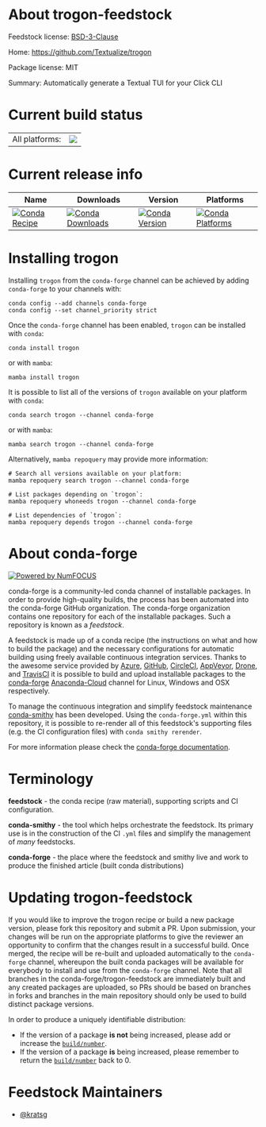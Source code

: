 About trogon-feedstock
======================

Feedstock license: [BSD-3-Clause](https://github.com/conda-forge/trogon-feedstock/blob/main/LICENSE.txt)

Home: https://github.com/Textualize/trogon

Package license: MIT

Summary: Automatically generate a Textual TUI for your Click CLI

Current build status
====================


<table><tr><td>All platforms:</td>
    <td>
      <a href="https://dev.azure.com/conda-forge/feedstock-builds/_build/latest?definitionId=20203&branchName=main">
        <img src="https://dev.azure.com/conda-forge/feedstock-builds/_apis/build/status/trogon-feedstock?branchName=main">
      </a>
    </td>
  </tr>
</table>

Current release info
====================

| Name | Downloads | Version | Platforms |
| --- | --- | --- | --- |
| [![Conda Recipe](https://img.shields.io/badge/recipe-trogon-green.svg)](https://anaconda.org/conda-forge/trogon) | [![Conda Downloads](https://img.shields.io/conda/dn/conda-forge/trogon.svg)](https://anaconda.org/conda-forge/trogon) | [![Conda Version](https://img.shields.io/conda/vn/conda-forge/trogon.svg)](https://anaconda.org/conda-forge/trogon) | [![Conda Platforms](https://img.shields.io/conda/pn/conda-forge/trogon.svg)](https://anaconda.org/conda-forge/trogon) |

Installing trogon
=================

Installing `trogon` from the `conda-forge` channel can be achieved by adding `conda-forge` to your channels with:

```
conda config --add channels conda-forge
conda config --set channel_priority strict
```

Once the `conda-forge` channel has been enabled, `trogon` can be installed with `conda`:

```
conda install trogon
```

or with `mamba`:

```
mamba install trogon
```

It is possible to list all of the versions of `trogon` available on your platform with `conda`:

```
conda search trogon --channel conda-forge
```

or with `mamba`:

```
mamba search trogon --channel conda-forge
```

Alternatively, `mamba repoquery` may provide more information:

```
# Search all versions available on your platform:
mamba repoquery search trogon --channel conda-forge

# List packages depending on `trogon`:
mamba repoquery whoneeds trogon --channel conda-forge

# List dependencies of `trogon`:
mamba repoquery depends trogon --channel conda-forge
```


About conda-forge
=================

[![Powered by
NumFOCUS](https://img.shields.io/badge/powered%20by-NumFOCUS-orange.svg?style=flat&colorA=E1523D&colorB=007D8A)](https://numfocus.org)

conda-forge is a community-led conda channel of installable packages.
In order to provide high-quality builds, the process has been automated into the
conda-forge GitHub organization. The conda-forge organization contains one repository
for each of the installable packages. Such a repository is known as a *feedstock*.

A feedstock is made up of a conda recipe (the instructions on what and how to build
the package) and the necessary configurations for automatic building using freely
available continuous integration services. Thanks to the awesome service provided by
[Azure](https://azure.microsoft.com/en-us/services/devops/), [GitHub](https://github.com/),
[CircleCI](https://circleci.com/), [AppVeyor](https://www.appveyor.com/),
[Drone](https://cloud.drone.io/welcome), and [TravisCI](https://travis-ci.com/)
it is possible to build and upload installable packages to the
[conda-forge](https://anaconda.org/conda-forge) [Anaconda-Cloud](https://anaconda.org/)
channel for Linux, Windows and OSX respectively.

To manage the continuous integration and simplify feedstock maintenance
[conda-smithy](https://github.com/conda-forge/conda-smithy) has been developed.
Using the ``conda-forge.yml`` within this repository, it is possible to re-render all of
this feedstock's supporting files (e.g. the CI configuration files) with ``conda smithy rerender``.

For more information please check the [conda-forge documentation](https://conda-forge.org/docs/).

Terminology
===========

**feedstock** - the conda recipe (raw material), supporting scripts and CI configuration.

**conda-smithy** - the tool which helps orchestrate the feedstock.
                   Its primary use is in the construction of the CI ``.yml`` files
                   and simplify the management of *many* feedstocks.

**conda-forge** - the place where the feedstock and smithy live and work to
                  produce the finished article (built conda distributions)


Updating trogon-feedstock
=========================

If you would like to improve the trogon recipe or build a new
package version, please fork this repository and submit a PR. Upon submission,
your changes will be run on the appropriate platforms to give the reviewer an
opportunity to confirm that the changes result in a successful build. Once
merged, the recipe will be re-built and uploaded automatically to the
`conda-forge` channel, whereupon the built conda packages will be available for
everybody to install and use from the `conda-forge` channel.
Note that all branches in the conda-forge/trogon-feedstock are
immediately built and any created packages are uploaded, so PRs should be based
on branches in forks and branches in the main repository should only be used to
build distinct package versions.

In order to produce a uniquely identifiable distribution:
 * If the version of a package **is not** being increased, please add or increase
   the [``build/number``](https://docs.conda.io/projects/conda-build/en/latest/resources/define-metadata.html#build-number-and-string).
 * If the version of a package **is** being increased, please remember to return
   the [``build/number``](https://docs.conda.io/projects/conda-build/en/latest/resources/define-metadata.html#build-number-and-string)
   back to 0.

Feedstock Maintainers
=====================

* [@kratsg](https://github.com/kratsg/)


